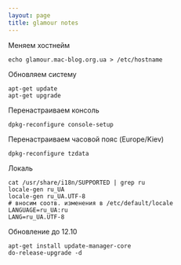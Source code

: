 ```yaml
---
layout: page
title: glamour notes
---
```


Меняем хостнейм

    echo glamour.mac-blog.org.ua > /etc/hostname

Обновляем систему

    apt-get update
    apt-get upgrade

Перенастраиваем консоль

    dpkg-reconfigure console-setup

Перенастраиваем часовой пояс (Europe/Kiev)

    dpkg-reconfigure tzdata

Локаль

    cat /usr/share/i18n/SUPPORTED | grep ru
    locale-gen ru_UA
    locale-gen ru_UA.UTF-8
    # вносим соотв. изменения в /etc/default/locale
    LANGUAGE=ru_UA:ru
    LANG=ru_UA.UTF-8


Обновление до 12.10

    apt-get install update-manager-core
    do-release-upgrade -d

